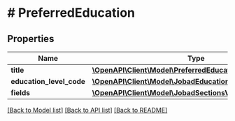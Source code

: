 # # PreferredEducation

## Properties

Name | Type | Description | Notes
------------ | ------------- | ------------- | -------------
**title** | [**\OpenAPI\Client\Model\PreferredEducationTitle**](PreferredEducationTitle.md) |  | [optional]
**education_level_code** | [**\OpenAPI\Client\Model\JobadEducationEducationLevelCode**](JobadEducationEducationLevelCode.md) |  | [optional]
**fields** | [**\OpenAPI\Client\Model\JobadSectionsValueModelStrictStr[]**](JobadSectionsValueModelStrictStr.md) |  | [optional]

[[Back to Model list]](../../README.md#models) [[Back to API list]](../../README.md#endpoints) [[Back to README]](../../README.md)
